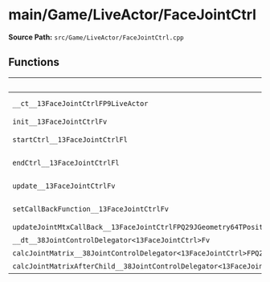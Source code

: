 # main/Game/LiveActor/FaceJointCtrl

**Source Path:** `src/Game/LiveActor/FaceJointCtrl.cpp`

## Functions

| Name | Address | Match % |
|------|---------|---------|
| `__ct__13FaceJointCtrlFP9LiveActor` | `0x80163388` | :white_check_mark: (100.0%) |
| `init__13FaceJointCtrlFv` | `0x80163400` | :x: (0.0%) |
| `startCtrl__13FaceJointCtrlFl` | `0x80163568` | :x: (80.0%) |
| `endCtrl__13FaceJointCtrlFl` | `0x801635AC` | :x: (80.0%) |
| `update__13FaceJointCtrlFv` | `0x801635F0` | :white_check_mark: (100.0%) |
| `setCallBackFunction__13FaceJointCtrlFv` | `0x80163608` | :white_check_mark: (100.0%) |
| `updateJointMtxCallBack__13FaceJointCtrlFPQ29JGeometry64TPosition3<Q29JGeometry38TMatrix34<Q29JGeometry13SMatrix34C<f>>>RC19JointControllerInfo` | `0x8016361C` | :x: (0.0%) |
| `__dt__38JointControlDelegator<13FaceJointCtrl>Fv` | `0x801636F8` | :x: (0.0%) |
| `calcJointMatrix__38JointControlDelegator<13FaceJointCtrl>FPQ29JGeometry64TPosition3<Q29JGeometry38TMatrix34<Q29JGeometry13SMatrix34C<f>>>RC19JointControllerInfo` | `0x80163738` | :x: (0.0%) |
| `calcJointMatrixAfterChild__38JointControlDelegator<13FaceJointCtrl>FPQ29JGeometry64TPosition3<Q29JGeometry38TMatrix34<Q29JGeometry13SMatrix34C<f>>>RC19JointControllerInfo` | `0x801637A0` | :x: (0.0%) |